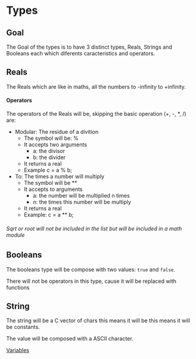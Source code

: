 # Types 

## Goal

The Goal of the types is to have 3 distinct types, Reals, Strings and Booleans each which diferents caracteristics and operators.

## Reals

The Reals which are like in maths, all the numbers to -infinity to +infinity.

#### Operators

The operators of the Reals will be, skipping the basic operation (+, -, *, /) are:

- Modular: The residue of a divition
  - The symbol will be: %
  - It accepts two arguments
    - a: the divisor
    - b: the divider
  - It returns a real
  - Example c = a % b;
- To: The times a number will multiply
  - The symbol will be **
  - It accepts to arguments
    - a: the number will be multiplied n times
    - n: the times this number will be multiply
   - It returns a real
   - Example: c = a ** b;

###### Sqrt or root will not be included in the list but will be included in a math module

## Booleans

The booleans type will be compose with two values: `true` and `false`.

There will not be operators in this type, cause it will be replaced with functions

## String

The string will be a C vector of chars this means it will be this means it will be constants.

The value will be composed with a ASCII character.

[Variables](info/Variables.md)
